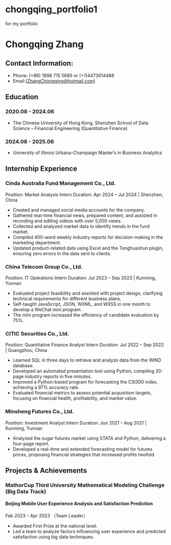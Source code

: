 # chongqing_portfolio1
for my portfolio

# Chongqing Zhang
## Contact Information:
- Phone: (+86) 1898 715 5685 or (+1)4473014488
- Email:(ZhangChongqing@hotmail.com)

## Education
### 2020.08 - 2024.06
- The Chinese University of Hong Kong, Shenzhen
School of Data Science – Financial Engineering (Quantitative Finance)

### 2024.08 - 2025.06
- University of Illinois Urbana-Champaign
Master’s in Business Analytics

## Internship Experience
### Cinda Australia Fund Management Co., Ltd.
Position: Market Analysis Intern 
Duration: Apr 2024 – Jul 2024 | Shenzhen, China

- Created and managed social media accounts for the company.
- Gathered real-time financial news, prepared content, and assisted in recording and editing videos with over 5,000 views.
- Collected and analyzed market data to identify trends in the fund market.
- Compiled 400-word weekly industry reports for decision-making in the marketing department.
- Updated product-related data using Excel and the Tonghuashun plugin, ensuring zero errors in the data sent to clients.

### China Telecom Group Co., Ltd.
Position: IT Operations Intern
Duration: Jul 2023 – Sep 2023 | Kunming, Yunnan

- Evaluated project feasibility and assisted with project design, clarifying technical requirements for different business plans.
- Self-taught JavaScript, JSON, WXML, and WXSS in one month to develop a WeChat mini program.
- The mini program increased the efficiency of candidate evaluation by 75%.

### CITIC Securities Co., Ltd.
Position: Quantitative Finance Analyst Intern
Duration: Jul 2022 – Sep 2022 | Guangzhou, China

- Learned SQL in three days to retrieve and analyze data from the WIND database.
- Developed an automated presentation tool using Python, compiling 20-page industry reports in five minutes.
- Improved a Python-based program for forecasting the CSI300 index, achieving a 97% accuracy rate.
- Evaluated financial metrics to assess potential acquisition targets, focusing on financial health, profitability, and market value.

### Minsheng Futures Co., Ltd.
Position: Investment Analyst Intern
Duration: Jun 2021 – Aug 2021 | Kunming, Yunnan

- Analyzed the sugar futures market using STATA and Python, delivering a four-page report.
- Developed a real-time and extended forecasting model for futures prices, proposing financial strategies that increased profits twofold.




## Projects & Achievements
### MathorCup Third University Mathematical Modeling Challenge (Big Data Track)
#### Beijing Mobile User Experience Analysis and Satisfaction Prediction
Feb 2023 – Apr 2023 （Team Leader）
- Awarded First Prize at the national level.
- Led a team to analyze factors influencing user experience and predicted satisfaction using big data techniques.

